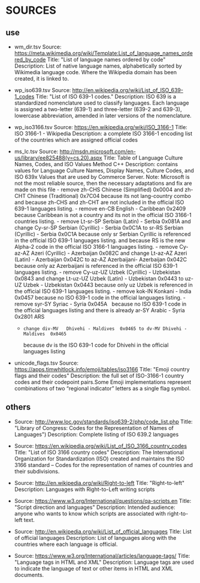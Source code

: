 # SOURCES


## use

 - wm_dir.tsv
   Source: https://meta.wikimedia.org/wiki/Template:List_of_language_names_ordered_by_code
   Title: "List of language names ordered by code"
   Description: List of native language names, alphabetically sorted by Wikimedia language code. Where the Wikipedia domain has been created, it is linked to. 

 - wp_iso639.tsv
   Source: http://en.wikipedia.org/wiki/List_of_ISO_639-1_codes
   Title: "List of ISO 639-1 codes."
   Description: ISO 639 is a standardized nomenclature used to classify languages. Each language is assigned a two-letter (639-1) and three-letter (639-2 and 639-3), lowercase abbreviation, amended in later versions of the nomenclature.

 - wp_iso3166.tsv
   Source: https://en.wikipedia.org/wiki/ISO_3166-1
   Title: ISO 3166-1 - Wikipedia
   Description: a complete ISO 3166-1 encoding list of the countries which are assigned official codes

 - ms_lc.tsv
   Source: http://msdn.microsoft.com/en-us/library/ee825488(v=cs.20).aspx
   Title: Table of Language Culture Names, Codes, and ISO Values Method C++
   Description: contains values for Language Culture Names, Display Names, Culture Codes, and ISO 639x Values that are used by Commerce Server.
	Note: Microsoft is not the most reliable source, then the necessary adaptations and fix are made on this file
		- remove zh-CHS Chinese (Simplified) 0x0004 and zh-CHT Chinese (Traditional) 0x7C04
		  because its not lang-country combo and because zh-CHS and zh-CHT are not included in the official ISO 639-1 languages listing.
		- remove en-CB English - Caribbean 0x2409 
		  because Caribbean is not a country and its not in the official ISO 3166-1 countries listing.
		- remove Lt-sr-SP Serbian (Latin) - Serbia 0x081A
			and change Cy-sr-SP Serbian (Cyrillic) - Serbia 0x0C1A to sr-RS Serbian (Cyrillic) - Serbia 0x0C1A
			because only sr  Serbian Cyrillic is referenced in the official ISO 639-1 languages listing.
			and because RS is the new Alpha-2 code in the official ISO 3166-1 languages listing.
		- remove Cy-az-AZ	Azeri (Cyrillic) - Azerbaijan	0x082C
			and change Lt-az-AZ Azeri (Latin) - Azerbaijan	0x042C to az-AZ Azerbaijani- Azerbaijan	0x042C	
			because only az Azerbaijani is referenced in the official ISO 639-1 languages listing.
		- remove Cy-uz-UZ	Uzbek (Cyrillic) - Uzbekistan	0x0843
			and change Lt-uz-UZ	Uzbek (Latin) - Uzbekistan	0x0443 to uz-UZ Uzbek - Uzbekistan	0x0443
			because only uz Uzbek  is referenced in the official ISO 639-1 languages listing.
		- remove kok-IN	Konkani - India	0x0457
			because no ISO 639-1 code in the official languages listing.
		- remove syr-SY	Syriac - Syria	0x045A	 
			because no ISO 639-1 code in the official languages listing and there is already ar-SY Arabic - Syria	0x2801 ARS 
      - 	change div-MV	Dhivehi - Maldives	0x0465 to dv-MV	Dhivehi - Maldives	0x0465
		   because dv is the ISO 639-1 code for Dhivehi in the official languages listing

 - unicode_flags.tsv
   Source: https://apps.timwhitlock.info/emoji/tables/iso3166
   Title: "Emoji country flags and their codes"
   Description: the full set of ISO-3166-1 country codes and their codepoint pairs.Some Emoji implementations represent combinations of two “regional indicator” letters as a single flag symbol.




## others

 - Source: http://www.loc.gov/standards/iso639-2/php/code_list.php
   Title: "Library of Congress: Codes for the Representation of Names of Languages")
   Description: Complete listing of ISO 639.2 languages

 - Source: https://en.wikipedia.org/wiki/List_of_ISO_3166_country_codes
   Title: "List of ISO 3166 country codes"
   Description: The International Organization for Standardization (ISO) created and maintains the ISO 3166 standard – Codes for the representation of names of countries and their subdivisions.

 - Source: http://en.wikipedia.org/wiki/Right-to-left
   Title: "Right-to-left"
   Description: Languages with Right-to-Left writing scripts

 - Source: https://www.w3.org/International/questions/qa-scripts.en
   Title: "Script direction and languages"
   Description: Intended audience: anyone who wants to know which scripts are associated with right-to-left text. 

 - Source: http://en.wikipedia.org/wiki/List_of_official_languages
   Title: List of official languages
   Description: List of languages along with the countries where each language is official.

 - Source: https://www.w3.org/International/articles/language-tags/
   Title: "Language tags in HTML and XML"
   Description: Language tags are used to indicate the language of text or other items in HTML and XML documents.

